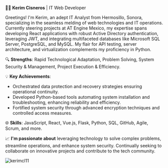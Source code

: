 👨‍💻 **Kerim Cisneros** | IT Web Developer

Greetings! I'm Kerim, an adept IT Analyst from Hermosillo, Sonora, specializing in the seamless melding of web technologies and IT operations. Currently steering projects at AT Engine Mexico, my expertise spans developing React applications with robust Active Directory authentication, leveraging JWT, and integrating multifaceted databases like Microsoft SQL Server, PostgreSQL, and MySQL. My flair for API testing, server architecture, and virtualization complements my proficiency in Python.

🔍 **Strengths**: Rapid Technological Adaptation, Problem Solving, System Security & Management, Project Execution & Efficiency.

💡 **Key Achievements**:
- Orchestrated data protection and recovery strategies ensuring operational continuity.
- Developed Python-based tools automating system installation and troubleshooting, enhancing reliability and efficiency.
- Fortified system security through advanced encryption techniques and controlled access measures.

🌐 **Skills**: JavaScript, React, Vue.js, Flask, Python, SQL, GitHub, Agile, Scrum, and more.

📈 **I'm passionate about** leveraging technology to solve complex problems, streamline operations, and enhance system security. Continually seeking to collaborate on innovative projects and contribute to the tech community.

<p><img align="left" src="https://github-readme-stats.vercel.app/api/top-langs?username=kerimcl11&show_icons=true&locale=en&layout=compact" alt="kerimcl11" /></p>
